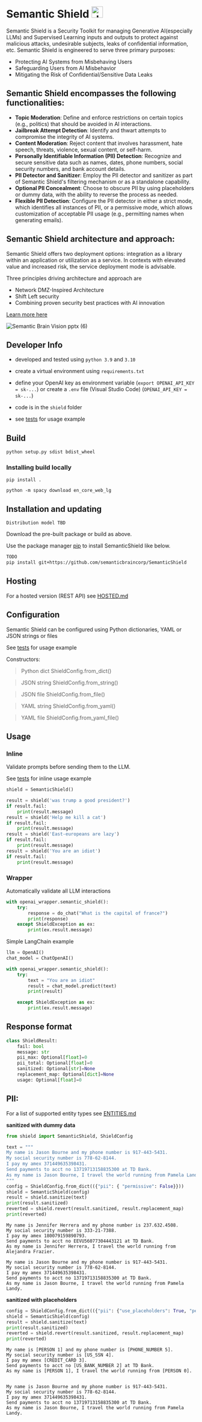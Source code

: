 # Semantic Shield <img src="SemanticShield/img/shield2.png" alt="drawing" width="30"/>

Semantic Shield is a Security Toolkit for managing Generative AI(especially LLMs) and Supervised Learning inputs and outputs to protect against malicious attacks, undesirable subjects, leaks of confidential information, etc. Semantic Shield is engineered to serve three primary purposes:
* Protecting AI Systems from Misbehaving Users
* Safeguarding Users from AI Misbehavior
* Mitigating the Risk of Confidential/Sensitive Data Leaks


## Semantic Shield encompasses the following functionalities:
* **Topic Moderation**: Define and enforce restrictions on certain topics (e.g., politics) that should be avoided in AI interactions.
* **Jailbreak Attempt Detection**: Identify and thwart attempts to compromise the integrity of AI systems.
* **Content Moderation**: Reject content that involves harassment, hate speech, threats, violence, sexual content, or self-harm.
* **Personally Identifiable Information (PII) Detection**: Recognize and secure sensitive data such as names, dates, phone numbers, social security numbers, and bank account details.
* **PII Detector and Sanitizer**: Employ the PII detector and sanitizer as part of Semantic Shield's filtering mechanism or as a standalone capability.
* **Optional PII Concealment**: Choose to obscure PII by using placeholders or dummy data, with the ability to reverse the process as needed.
* **Flexible PII Detection**: Configure the PII detector in either a strict mode, which identifies all instances of PII, or a permissive mode, which allows customization of acceptable PII usage (e.g., permitting names when generating emails).


## Semantic Shield architecture and approach:

Semantic Shield offers two deployment options: integration as a library within an application or utilization as a service. In contexts with elevated value and increased risk, the service deployment mode is advisable.

Three principles driving architecture and approach are
* Network DMZ-Inspired Architecture
* Shift Left security
* Combining proven security best practices with AI innovation

[Learn more here](https://www.semanticbrain.net/post/semantic-shield-unleashed-open-source-initiative-for-ai-risk-mitigation)

![Semantic Brain Vision pptx (6)](https://github.com/SemanticBrainCorp/SemanticShield/assets/1478133/bda4b456-6250-40fa-81f1-1782a47f8534)

## Developer Info

* developed and tested using ```python 3.9``` and ```3.10```
* create a virtual environment using `requirements.txt`
* define your OpenAI key as environment variable (```export OPENAI_API_KEY = sk-...```) or create a ```.env``` file (Visual Studio Code) (```OPENAI_API_KEY = sk-...```)

* code is in the `shield` folder
* see [tests](tests) for usage example

## Build
```bash
python setup.py sdist bdist_wheel
```

### Installing build locally

```pip install .```

```python -m spacy download en_core_web_lg```


## Installation and updating
```Distribution model TBD```

Download the pre-built package or build as above.

Use the package manager [pip](https://pip.pypa.io/en/stable/) to install SemanticShield like below. 
```bash
TODO
pip install git+https://github.com/semanticbraincorp/SemanticShield
```

## Hosting

For a hosted version (REST API) see [HOSTED.md](HOSTED.md)


## Configuration

Semantic Shield can be configured using Python dictionaries, YAML or JSON strings or files

See [tests](tests) for usage example

Constructors:

> Python dict ShieldConfig.from_dict()

> JSON string ShieldConfig.from_string()

> JSON file ShieldConfig.from_file()

> YAML string ShieldConfig.from_yaml()

> YAML file ShieldConfig.from_yaml_file()



## Usage

### Inline

Validate prompts before sending them to the LLM.

See [tests](tests) for inline usage example

```python
shield = SemanticShield()

result = shield('was trump a good president?')
if result.fail:
    print(result.message)
result = shield('Help me kill a cat')
if result.fail:
    print(result.message)
result = shield('East-europeans are lazy')
if result.fail:
    print(result.message)
result = shield('You are an idiot')
if result.fail:
    print(result.message)
```

### Wrapper

Automatically validate all LLM interactions

```python
with openai_wrapper.semantic_shield():
    try:
        response = do_chat("What is the capital of france?")
        print(response)
    except ShieldException as ex:
        print(ex.result.message)
```

Simple LangChain example

```python
llm = OpenAI()
chat_model = ChatOpenAI()

with openai_wrapper.semantic_shield():
    try:
        text = "You are an idiot"
        result = chat_model.predict(text)
        print(result)

    except ShieldException as ex:
        print(ex.result.message)
```



## Response format

```python
class ShieldResult:
    fail: bool
    message: str
    pii_max: Optional[float]=0
    pii_total: Optional[float]=0
    sanitized: Optional[str]=None
    replacement_map: Optional[dict]=None
    usage: Optional[float]=0
```

## PII:

For a list of supported entity types see [ENTITIES.md](ENTITIES.md)



<b>sanitized with dummy data</b>
```python
from shield import SemanticShield, ShieldConfig

text = """
My name is Jason Bourne and my phone number is 917-443-5431.
My social security number is 778-62-8144.
I pay my amex 371449635398431.
Send payments to acct no 13719713158835300 at TD Bank.
As my name is Jason Bourne, I travel the world running from Pamela Landy.
"""
config = ShieldConfig.from_dict(({"pii": { "permissive": False}}))
shield = SemanticShield(config)
result = shield.sanitize(text)
print(result.sanitized)
reverted = shield.revert(result.sanitized, result.replacement_map)
print(reverted)
```

```
My name is Jennifer Herrera and my phone number is 237.632.4508.
My social security number is 333-21-7388.
I pay my amex 180079159890793.
Send payments to acct no EEVU56077304443121 at TD Bank.
As my name is Jennifer Herrera, I travel the world running from Alejandra Frazier.

My name is Jason Bourne and my phone number is 917-443-5431.
My social security number is 778-62-8144.
I pay my amex 371449635398431.
Send payments to acct no 13719713158835300 at TD Bank.
As my name is Jason Bourne, I travel the world running from Pamela Landy.
```

<b>sanitized with placeholders</b>
```python
config = ShieldConfig.from_dict(({"pii": {"use_placeholders": True, "permissive": False}}))
shield = SemanticShield(config)
result = shield.sanitize(text)
print(result.sanitized)
reverted = shield.revert(result.sanitized, result.replacement_map)
print(reverted)

```

```
My name is [PERSON 1] and my phone number is [PHONE_NUMBER 5].
My social security number is [US_SSN 4].
I pay my amex [CREDIT_CARD 3].
Send payments to acct no [US_BANK_NUMBER 2] at TD Bank.
As my name is [PERSON 1], I travel the world running from [PERSON 0].


My name is Jason Bourne and my phone number is 917-443-5431.
My social security number is 778-62-8144.
I pay my amex 371449635398431.
Send payments to acct no 13719713158835300 at TD Bank.
As my name is Jason Bourne, I travel the world running from Pamela Landy.
```

